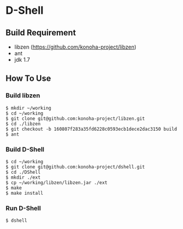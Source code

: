 D-Shell
======

## Build Requirement

* libzen (https://github.com/konoha-project/libzen)
* ant
* jdk 1.7

## How To Use

### Build libzen

    $ mkdir ~/working
    $ cd ~/working
    $ git clone git@github.com:konoha-project/libzen.git
    $ cd ./libzen
    $ git checkout -b 160807f283a35fd6228c0593ecb1dece2dac3150 build
    $ ant

### Build D-Shell

    $ cd ~/working
    $ git clone git@github.com:konoha-project/dshell.git
    $ cd ./DShell
    $ mkdir ./ext
    $ cp ~/working/libzen/libzen.jar ./ext
    $ make
    $ make install

### Run D-Shell

    $ dshell

